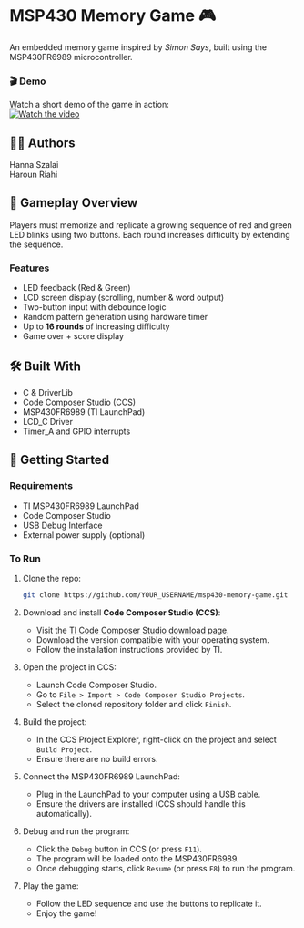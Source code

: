 # MSP430 Memory Game 🎮

An embedded memory game inspired by *Simon Says*, built using the MSP430FR6989 microcontroller.

### 🎬 Demo
Watch a short demo of the game in action:   
[![Watch the video](https://img.youtube.com/vi/agX9S0J-z0U/0.jpg)](https://youtube.com/shorts/agX9S0J-z0U?si=qIFZzG6P21e_bzye)

## 🧑‍💻 Authors
Hanna Szalai  
Haroun Riahi

## 🧠 Gameplay Overview
Players must memorize and replicate a growing sequence of red and green LED blinks using two buttons. Each round increases difficulty by extending the sequence.

### Features
- LED feedback (Red & Green)
- LCD screen display (scrolling, number & word output)
- Two-button input with debounce logic
- Random pattern generation using hardware timer
- Up to **16 rounds** of increasing difficulty
- Game over + score display

## 🛠 Built With
- C & DriverLib
- Code Composer Studio (CCS)
- MSP430FR6989 (TI LaunchPad)
- LCD_C Driver
- Timer_A and GPIO interrupts

## 🚀 Getting Started

### Requirements
- TI MSP430FR6989 LaunchPad
- Code Composer Studio
- USB Debug Interface
- External power supply (optional)

### To Run
1. Clone the repo:
   ```bash
   git clone https://github.com/YOUR_USERNAME/msp430-memory-game.git
   ```

2. Download and install **Code Composer Studio (CCS)**:
   - Visit the [TI Code Composer Studio download page](https://www.ti.com/tool/CCSTUDIO).
   - Download the version compatible with your operating system.
   - Follow the installation instructions provided by TI.

3. Open the project in CCS:
   - Launch Code Composer Studio.
   - Go to `File > Import > Code Composer Studio Projects`.
   - Select the cloned repository folder and click `Finish`.

4. Build the project:
   - In the CCS Project Explorer, right-click on the project and select `Build Project`.
   - Ensure there are no build errors.

5. Connect the MSP430FR6989 LaunchPad:
   - Plug in the LaunchPad to your computer using a USB cable.
   - Ensure the drivers are installed (CCS should handle this automatically).

6. Debug and run the program:
   - Click the `Debug` button in CCS (or press `F11`).
   - The program will be loaded onto the MSP430FR6989.
   - Once debugging starts, click `Resume` (or press `F8`) to run the program.

7. Play the game:
   - Follow the LED sequence and use the buttons to replicate it.
   - Enjoy the game!
